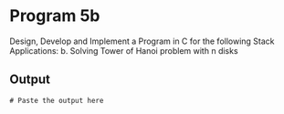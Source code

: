 # Program 5b
Design, Develop and Implement a Program in C for the following Stack Applications:
b. Solving Tower of Hanoi problem with n disks

## Output

```shell
# Paste the output here
```
